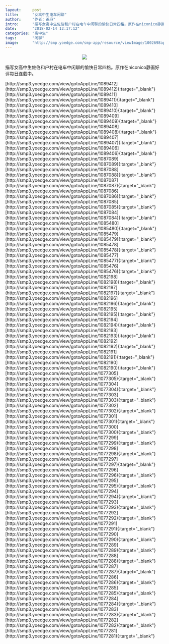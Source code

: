 ```yaml
---
layout:     post
title:      "女高中生电车闲聊"
author:     "作者：茶麻"
intro:      "描写女高中生佐伯和户村在电车中闲聊的愉快日常四格。原作在niconico静画好评每日连载中。"
date:       "2018-02-14 12:17:12"
categories: "高中生"
tags:       "闲聊"
image:      "http://smp.yoedge.com/smp-app/resource/viewImage/1002698appline.png"
---
```

<div style="text-align: center">
<p><img src="http://smp.yoedge.com/smp-app/resource/viewImage/1002698appline.png"/></p>
</div>
<p class="post-meta">
<span>描写女高中生佐伯和户村在电车中闲聊的愉快日常四格。原作在niconico静画好评每日连载中。</span>
</p>
[http://smp3.yoedge.com/view/gotoAppLine/1089412](http://smp3.yoedge.com/view/gotoAppLine/1089412){:target="_blank"}
[http://smp3.yoedge.com/view/gotoAppLine/1089411](http://smp3.yoedge.com/view/gotoAppLine/1089411){:target="_blank"}
[http://smp3.yoedge.com/view/gotoAppLine/1089410](http://smp3.yoedge.com/view/gotoAppLine/1089410){:target="_blank"}
[http://smp3.yoedge.com/view/gotoAppLine/1089409](http://smp3.yoedge.com/view/gotoAppLine/1089409){:target="_blank"}
[http://smp3.yoedge.com/view/gotoAppLine/1089408](http://smp3.yoedge.com/view/gotoAppLine/1089408){:target="_blank"}
[http://smp3.yoedge.com/view/gotoAppLine/1089407](http://smp3.yoedge.com/view/gotoAppLine/1089407){:target="_blank"}
[http://smp3.yoedge.com/view/gotoAppLine/1089406](http://smp3.yoedge.com/view/gotoAppLine/1089406){:target="_blank"}
[http://smp3.yoedge.com/view/gotoAppLine/1087089](http://smp3.yoedge.com/view/gotoAppLine/1087089){:target="_blank"}
[http://smp3.yoedge.com/view/gotoAppLine/1087088](http://smp3.yoedge.com/view/gotoAppLine/1087088){:target="_blank"}
[http://smp3.yoedge.com/view/gotoAppLine/1087087](http://smp3.yoedge.com/view/gotoAppLine/1087087){:target="_blank"}
[http://smp3.yoedge.com/view/gotoAppLine/1087086](http://smp3.yoedge.com/view/gotoAppLine/1087086){:target="_blank"}
[http://smp3.yoedge.com/view/gotoAppLine/1087085](http://smp3.yoedge.com/view/gotoAppLine/1087085){:target="_blank"}
[http://smp3.yoedge.com/view/gotoAppLine/1087084](http://smp3.yoedge.com/view/gotoAppLine/1087084){:target="_blank"}
[http://smp3.yoedge.com/view/gotoAppLine/1085480](http://smp3.yoedge.com/view/gotoAppLine/1085480){:target="_blank"}
[http://smp3.yoedge.com/view/gotoAppLine/1085479](http://smp3.yoedge.com/view/gotoAppLine/1085479){:target="_blank"}
[http://smp3.yoedge.com/view/gotoAppLine/1085478](http://smp3.yoedge.com/view/gotoAppLine/1085478){:target="_blank"}
[http://smp3.yoedge.com/view/gotoAppLine/1085477](http://smp3.yoedge.com/view/gotoAppLine/1085477){:target="_blank"}
[http://smp3.yoedge.com/view/gotoAppLine/1085476](http://smp3.yoedge.com/view/gotoAppLine/1085476){:target="_blank"}
[http://smp3.yoedge.com/view/gotoAppLine/1082198](http://smp3.yoedge.com/view/gotoAppLine/1082198){:target="_blank"}
[http://smp3.yoedge.com/view/gotoAppLine/1082197](http://smp3.yoedge.com/view/gotoAppLine/1082197){:target="_blank"}
[http://smp3.yoedge.com/view/gotoAppLine/1082196](http://smp3.yoedge.com/view/gotoAppLine/1082196){:target="_blank"}
[http://smp3.yoedge.com/view/gotoAppLine/1082195](http://smp3.yoedge.com/view/gotoAppLine/1082195){:target="_blank"}
[http://smp3.yoedge.com/view/gotoAppLine/1082194](http://smp3.yoedge.com/view/gotoAppLine/1082194){:target="_blank"}
[http://smp3.yoedge.com/view/gotoAppLine/1082193](http://smp3.yoedge.com/view/gotoAppLine/1082193){:target="_blank"}
[http://smp3.yoedge.com/view/gotoAppLine/1082192](http://smp3.yoedge.com/view/gotoAppLine/1082192){:target="_blank"}
[http://smp3.yoedge.com/view/gotoAppLine/1082191](http://smp3.yoedge.com/view/gotoAppLine/1082191){:target="_blank"}
[http://smp3.yoedge.com/view/gotoAppLine/1082190](http://smp3.yoedge.com/view/gotoAppLine/1082190){:target="_blank"}
[http://smp3.yoedge.com/view/gotoAppLine/1077305](http://smp3.yoedge.com/view/gotoAppLine/1077305){:target="_blank"}
[http://smp3.yoedge.com/view/gotoAppLine/1077304](http://smp3.yoedge.com/view/gotoAppLine/1077304){:target="_blank"}
[http://smp3.yoedge.com/view/gotoAppLine/1077303](http://smp3.yoedge.com/view/gotoAppLine/1077303){:target="_blank"}
[http://smp3.yoedge.com/view/gotoAppLine/1077302](http://smp3.yoedge.com/view/gotoAppLine/1077302){:target="_blank"}
[http://smp3.yoedge.com/view/gotoAppLine/1077301](http://smp3.yoedge.com/view/gotoAppLine/1077301){:target="_blank"}
[http://smp3.yoedge.com/view/gotoAppLine/1077300](http://smp3.yoedge.com/view/gotoAppLine/1077300){:target="_blank"}
[http://smp3.yoedge.com/view/gotoAppLine/1077299](http://smp3.yoedge.com/view/gotoAppLine/1077299){:target="_blank"}
[http://smp3.yoedge.com/view/gotoAppLine/1077298](http://smp3.yoedge.com/view/gotoAppLine/1077298){:target="_blank"}
[http://smp3.yoedge.com/view/gotoAppLine/1077297](http://smp3.yoedge.com/view/gotoAppLine/1077297){:target="_blank"}
[http://smp3.yoedge.com/view/gotoAppLine/1077296](http://smp3.yoedge.com/view/gotoAppLine/1077296){:target="_blank"}
[http://smp3.yoedge.com/view/gotoAppLine/1077295](http://smp3.yoedge.com/view/gotoAppLine/1077295){:target="_blank"}
[http://smp3.yoedge.com/view/gotoAppLine/1077294](http://smp3.yoedge.com/view/gotoAppLine/1077294){:target="_blank"}
[http://smp3.yoedge.com/view/gotoAppLine/1077293](http://smp3.yoedge.com/view/gotoAppLine/1077293){:target="_blank"}
[http://smp3.yoedge.com/view/gotoAppLine/1077292](http://smp3.yoedge.com/view/gotoAppLine/1077292){:target="_blank"}
[http://smp3.yoedge.com/view/gotoAppLine/1077291](http://smp3.yoedge.com/view/gotoAppLine/1077291){:target="_blank"}
[http://smp3.yoedge.com/view/gotoAppLine/1077290](http://smp3.yoedge.com/view/gotoAppLine/1077290){:target="_blank"}
[http://smp3.yoedge.com/view/gotoAppLine/1077289](http://smp3.yoedge.com/view/gotoAppLine/1077289){:target="_blank"}
[http://smp3.yoedge.com/view/gotoAppLine/1077288](http://smp3.yoedge.com/view/gotoAppLine/1077288){:target="_blank"}
[http://smp3.yoedge.com/view/gotoAppLine/1077287](http://smp3.yoedge.com/view/gotoAppLine/1077287){:target="_blank"}
[http://smp3.yoedge.com/view/gotoAppLine/1077286](http://smp3.yoedge.com/view/gotoAppLine/1077286){:target="_blank"}
[http://smp3.yoedge.com/view/gotoAppLine/1077285](http://smp3.yoedge.com/view/gotoAppLine/1077285){:target="_blank"}
[http://smp3.yoedge.com/view/gotoAppLine/1077284](http://smp3.yoedge.com/view/gotoAppLine/1077284){:target="_blank"}
[http://smp3.yoedge.com/view/gotoAppLine/1077283](http://smp3.yoedge.com/view/gotoAppLine/1077283){:target="_blank"}
[http://smp3.yoedge.com/view/gotoAppLine/1077282](http://smp3.yoedge.com/view/gotoAppLine/1077282){:target="_blank"}
[http://smp3.yoedge.com/view/gotoAppLine/1077281](http://smp3.yoedge.com/view/gotoAppLine/1077281){:target="_blank"}


